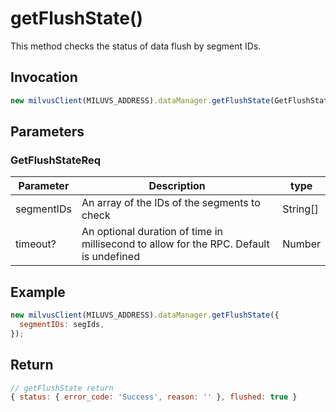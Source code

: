# getFlushState()

This method checks the status of data flush by segment IDs.

## Invocation

```javascript
new milvusClient(MILUVS_ADDRESS).dataManager.getFlushState(GetFlushStateReq);
```

## Parameters

### GetFlushStateReq

| Parameter  | Description                                                                            | type     |
| ---------- | -------------------------------------------------------------------------------------- | -------- |
| segmentIDs | An array of the IDs of the segments to check                                           | String[] |
| timeout?   | An optional duration of time in millisecond to allow for the RPC. Default is undefined | Number   |

## Example

```javascript
new milvusClient(MILUVS_ADDRESS).dataManager.getFlushState({
  segmentIDs: segIds,
});
```

## Return

```javascript
// getFlushState return
{ status: { error_code: 'Success', reason: '' }, flushed: true }
```
